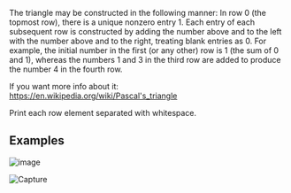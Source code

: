 The triangle may be constructed in the following manner: In row 0 (the topmost row), there is a unique nonzero entry 1. 
Each entry of each subsequent row is constructed by adding the number above and to the left with the number above and to the right, treating blank entries as 0. For example, the initial number in the first (or any other) row is 1 (the sum of 0 and 1), whereas the numbers 1 and 3 in the third row are added to produce the number 4 in the fourth row.

If you want more info about it: https://en.wikipedia.org/wiki/Pascal's_triangle

Print each row element separated with whitespace.

## Examples

![image](https://user-images.githubusercontent.com/45227327/211378120-9cb52dfb-500f-4a40-9982-80a682da8918.png)

![Capture](https://user-images.githubusercontent.com/45227327/211378141-c5aacbf4-df42-4b99-b9fb-9297f26ece50.PNG)
